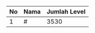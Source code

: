 | No | Nama            | Jumlah Level |
|----|-----------------|--------------|
| 1  | #    |    3530        |
